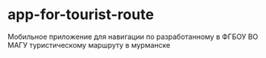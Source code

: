 # app-for-tourist-route
Мобильное приложение для навигации по разработанному в ФГБОУ ВО МАГУ туристическому маршруту в мурманске
